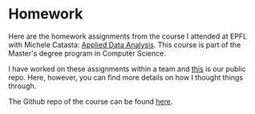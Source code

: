 # Homework


Here are the homework assignments from the course I attended at EPFL with Michele Catasta: 
[Applied Data Analysis](http://ada.epfl.ch/). This course is part of the Master's degree program in Computer Science.

I have worked on these assignments within a team and [this](https://github.com/ggrrll/tatoule) is our public repo. Here, however, you can find more details on how I thought things through.

The Github repo of the course can be found [here](https://github.com/ADAEPFL/Homework).
